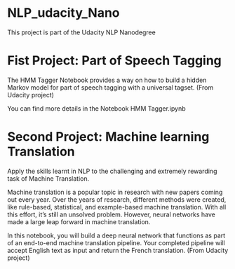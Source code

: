 # NLP_udacity_Nano
This project is part of the Udacity NLP Nanodegree

# Fist Project: Part of Speech Tagging 

The HMM Tagger Notebook provides a way on how to build a hidden Markov model for part of speech tagging with a universal tagset. (From Udacity project) 

You can find more details in the Notebook HMM Tagger.ipynb


# Second Project: Machine learning Translation 

Apply the skills learnt in NLP to the challenging and extremely rewarding task of Machine Translation. 

Machine translation is a popular topic in research with new papers coming out every year. Over the years of research, different methods were created, like rule-based, statistical, and example-based machine translation. With all this effort, it’s still an unsolved problem. However, neural networks have made a large leap forward in machine translation.

In this notebook, you will build a deep neural network that functions as part of an end-to-end machine translation pipeline. Your completed pipeline will accept English text as input and return the French translation. (From Udacity project) 
